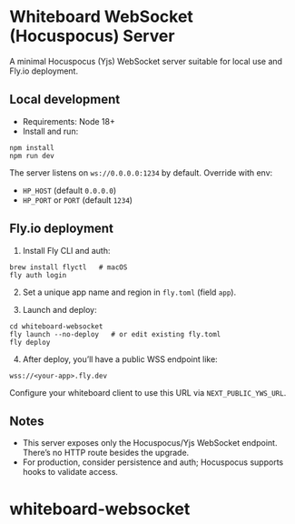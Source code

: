 # Whiteboard WebSocket (Hocuspocus) Server

A minimal Hocuspocus (Yjs) WebSocket server suitable for local use and Fly.io deployment.

## Local development

- Requirements: Node 18+
- Install and run:

```
npm install
npm run dev
```

The server listens on `ws://0.0.0.0:1234` by default. Override with env:

- `HP_HOST` (default `0.0.0.0`)
- `HP_PORT` or `PORT` (default `1234`)

## Fly.io deployment

1. Install Fly CLI and auth:

```
brew install flyctl   # macOS
fly auth login
```

2. Set a unique app name and region in `fly.toml` (field `app`).

3. Launch and deploy:

```
cd whiteboard-websocket
fly launch --no-deploy   # or edit existing fly.toml
fly deploy
```

4. After deploy, you’ll have a public WSS endpoint like:

```
wss://<your-app>.fly.dev
```

Configure your whiteboard client to use this URL via `NEXT_PUBLIC_YWS_URL`.

## Notes

- This server exposes only the Hocuspocus/Yjs WebSocket endpoint. There’s no HTTP route besides the upgrade.
- For production, consider persistence and auth; Hocuspocus supports hooks to validate access.

# whiteboard-websocket
